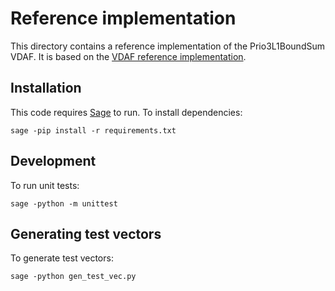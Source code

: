 # Reference implementation

This directory contains a reference implementation of the Prio3L1BoundSum VDAF.
It is based on the [VDAF reference implementation][vdaf-poc].

[vdaf-poc]: https://github.com/cfrg/draft-irtf-cfrg-vdaf/tree/main/poc

## Installation

This code requires [Sage](https://www.sagemath.org/) to run. To install
dependencies:

```
sage -pip install -r requirements.txt
```

## Development

To run unit tests:

```
sage -python -m unittest
```

## Generating test vectors

To generate test vectors:

```
sage -python gen_test_vec.py
```
